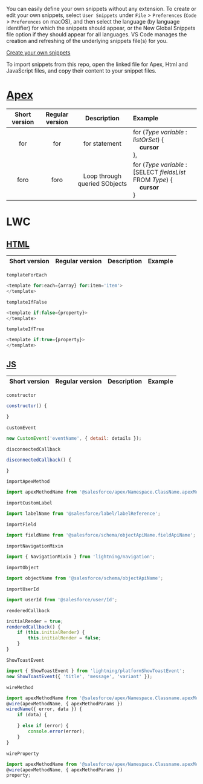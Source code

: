 You can easily define your own snippets without any extension. To create or edit your own snippets, select `User Snippets` under `File` > `Preferences` (`Code` > `Preferences` on macOS), and then select the language (by language identifier) for which the snippets should appear, or the New Global Snippets file option if they should appear for all languages. VS Code manages the creation and refreshing of the underlying snippets file(s) for you.

[Create your own snippets](https://code.visualstudio.com/docs/editor/userdefinedsnippets)

To import snippets from this repo, open the linked file for Apex, Html and JavaScript files, and copy their content to your snippet files.

# [Apex](./apex.code-snippets)

| Short version | Regular version |          Description          | Example                                                                                                  |
| :-----------: | :-------------: | :---------------------------: | :------------------------------------------------------------------------------------------------------- |
|      for      |       for       |         for statement         | for (_Type_ _variable_ : _listOrSet_) { <br>&nbsp;&nbsp;&nbsp;&nbsp;**cursor**<br>},                     |
|     foro      |      foro       | Loop through queried SObjects | for (_Type_ _variable_ : [SELECT _fieldsList_ FROM _Type_) { <br>&nbsp;&nbsp;&nbsp;&nbsp;**cursor**<br>} |

# LWC

## [HTML](./lwc-html.code-snippets)

| Short version | Regular version | Description | Example |
| :-----------: | :-------------: | :---------: | :------ |

`templateForEach`

```js
<template for:each={array} for:item='item'>
</template>
```

`templateIfFalse`

```js
<template if:false={property}>
</template>
```

`templateIfTrue`

```js
<template if:true={property}>
</template>
```

## [JS](./lwc-js.code-snippets)

| Short version | Regular version | Description | Example |
| :-----------: | :-------------: | :---------: | :------ |

`constructor`

```js
constructor() {

}
```

`customEvent`

```js
new CustomEvent('eventName', { detail: details });
```

`disconnectedCallback`

```js
disconnectedCallback() {

}
```

`importApexMethod`

```js
import apexMethodName from '@salesforce/apex/Namespace.ClassName.apexMethodReference';
```

`importCustomLabel`

```js
import labelName from '@salesforce/label/labelReference';
```

`importField`

```js
import fieldName from '@salesforce/schema/objectApiName.fieldApiName';
```

`importNavigationMixin`

```js
import { NavigationMixin } from 'lightning/navigation';
```

`importObject`

```js
import objectName from '@salesforce/schema/objectApiName';
```

`importUserId`

```js
import userId from '@salesforce/user/Id';
```

`renderedCallback`

```js
initialRender = true;
renderedCallback() {
    if (this.initialRender) {
        this.initialRender = false;
    }
}
```

`ShowToastEvent`

```js
import { ShowToastEvent } from 'lightning/platformShowToastEvent';
new ShowToastEvent({ 'title', 'message', 'variant' });
```

`wireMethod`

```js
import apexMethodName from '@salesforce/apex/Namespace.Classname.apexMethodReference';
@wire(apexMethodName, { apexMethodParams })
wiredName({ error, data }) {
    if (data) {

    } else if (error) {
        console.error(error);
    }
}
```

`wireProperty`

```js
import apexMethodName from '@salesforce/apex/Namespace.Classname.apexMethodReference';
@wire(apexMethodName, { apexMethodParams })
property;
```
